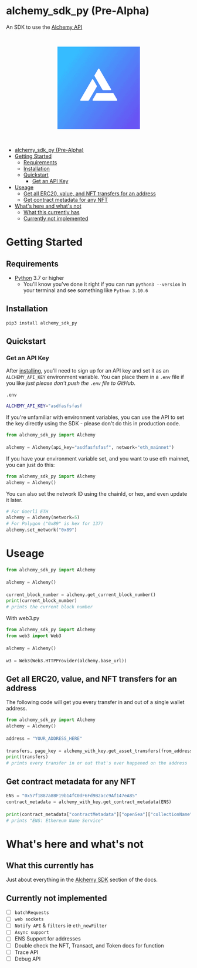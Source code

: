 # alchemy_sdk_py (Pre-Alpha)
An SDK to use the [Alchemy API](https://www.alchemy.com/)


<br/>
<p align="center">
<a href="https://alchemy.com/?a=673c802981" target="_blank">
<img src="./img/logo.png" width="225" alt="Alchemy logo">
</a>
</p>
<br/>

- [alchemy\_sdk\_py (Pre-Alpha)](#alchemy_sdk_py-pre-alpha)
- [Getting Started](#getting-started)
  - [Requirements](#requirements)
  - [Installation](#installation)
  - [Quickstart](#quickstart)
    - [Get an API Key](#get-an-api-key)
- [Useage](#useage)
  - [Get all ERC20, value, and NFT transfers for an address](#get-all-erc20-value-and-nft-transfers-for-an-address)
  - [Get contract metadata for any NFT](#get-contract-metadata-for-any-nft)
- [What's here and what's not](#whats-here-and-whats-not)
  - [What this currently has](#what-this-currently-has)
  - [Currently not implemented](#currently-not-implemented)


# Getting Started

## Requirements 

- [Python](https://www.python.org/downloads/) 3.7 or higher
    - You'll know you've done it right if you can run `python3 --version` in your terminal and see something like `Python 3.10.6`

## Installation

```bash
pip3 install alchemy_sdk_py
```

## Quickstart

### Get an API Key
After [installing](#installation), you'll need to sign up for an API key and set it as an `ALCHEMY_API_KEY` environment variable. You can place them in a `.env` file if you like *just please don't push the `.env` file to GitHub*.

`.env`
```bash
ALCHEMY_API_KEY="asdfasfsfasf
```

If you're unfamiliar with environment variables, you can use the API to set the key directly using the SDK - please don't do this in production code. 

```python
from alchemy_sdk_py import Alchemy

alchemy = Alchemy(api_key="asdfasfsfasf", network="eth_mainnet")
```
If you have your environment variable set, and you want to use eth mainnet, you can just do this: 

```python
from alchemy_sdk_py import Alchemy
alchemy = Alchemy()
```

You can also set the network ID using the chainId, or hex, and even update it later. 
```python
# For Goerli ETH
alchemy = Alchemy(network=5)
# For Polygon ("0x89" is hex for 137)
alchemy.set_network("0x89")
```

# Useage 

```python
from alchemy_sdk_py import Alchemy

alchemy = Alchemy()

current_block_number = alchemy.get_current_block_number()
print(current_block_number)
# prints the current block number
```

With web3.py

```python
from alchemy_sdk_py import Alchemy
from web3 import Web3

alchemy = Alchemy()

w3 = Web3(Web3.HTTPProvider(alchemy.base_url))
```

## Get all ERC20, value, and NFT transfers for an address

The following code will get you every transfer in and out of a single wallet address. 

```python
from alchemy_sdk_py import Alchemy
alchemy = Alchemy()

address = "YOUR_ADDRESS_HERE"

transfers, page_key = alchemy_with_key.get_asset_transfers(from_address=address)
print(transfers)
# prints every transfer in or out that's ever happened on the address
```

## Get contract metadata for any NFT

```python
ENS = "0x57f1887a8BF19b14fC0dF6Fd9B2acc9Af147eA85"
contract_metadata = alchemy_with_key.get_contract_metadata(ENS)

print(contract_metadata["contractMetadata"]["openSea"]["collectionName"])
# prints "ENS: Ethereum Name Service"
```

# What's here and what's not

## What this currently has

Just about everything in the [Alchemy SDK](https://docs.alchemy.com/reference/alchemy-sdk-quickstart) section of the docs. 

## Currently not implemented

- [ ] `batchRequests`
- [ ] `web sockets`
- [ ] `Notify API` & `filters` ie `eth_newFilter`
- [ ] `Async support`
- [ ] ENS Support for addresses
- [ ] Double check the NFT, Transact, and Token docs for function
- [ ] Trace API
- [ ] Debug API